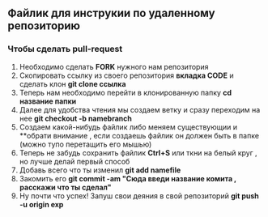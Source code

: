 ## Файлик для инструкии по удаленному репозиторию

### Чтобы сделать pull-request

1. Необходимо сделать **FORK** нужного нам репозитория
2. Скопировать ссылку  из своего репозитория **вкладка CODE** и сделать клон 
**git clone ссылка** 
3. Теперь нам необходимо перейти в клонированную папку 
**cd название папки**
4. Далее для удобства чтения мы создаем ветку и сразу переходим на нее 
**git checkout -b namebranch**
5. Создаем какой-нибудь файлик либо меняем существующии и **обрати внимание , если создаешь файлик он должен быть в папке (можно тупо перетащить его мышью)
6. Теперь не забудь сохранить файлик **Ctrl+S** или ткни на белый круг , но лучше делай первый способ
7. Добавь всего что ты изменил **git add namefile**
8. Закомить его **git commit -am "Сюда введи название комита , расскажи что ты сделал"**
9. Ну почти что успех! Запуш свои деяния в свой репозиторий **git push -u origin exp**